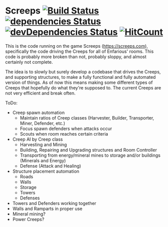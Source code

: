 # Screeps [![Build Status](https://travis-ci.com/enfarious/Screeps.svg?branch=master)](https://travis-ci.com/enfarious/Screeps) [![dependencies Status](https://david-dm.org/enfarious/screeps/status.svg)](https://david-dm.org/enfarious/screeps) [![devDependencies Status](https://david-dm.org/enfarious/screeps/dev-status.svg)](https://david-dm.org/enfarious/screeps?type=dev) [![HitCount](http://hits.dwyl.io/enfarious/screeps.svg)](http://hits.dwyl.io/enfarious/screeps)

This is the code running on the game Screeps (https://screeps.com), specifically the code driving the Creeps for all of Enfarious' rooms. 
This code is probably more broken than not, probably sloppy, and almost certainly not complete.<br />

The idea is to slowly but surely develop a codebase that drives the Creeps, and supporting structures, to make a fully functional and fully automated version of things. As of now this means making some different types of Creeps that hopefully do what they're supposed to. 
The current Creeps are not very efficient and break often.<br />

ToDo:<br />
* Creep spawn automation
  * Maintain ratios of Creep classes (Harvester, Builder, Transporter, Miner, Defender, etc.)
  * Focus spawn defenders when attacks occur
  * Scouts when room reaches certain criteria
* Creep AI by Creep class
  * Harvesting and Mining
  * Building, Repairing and Upgrading structures and Room Controller
  * Transporting from energy/mineral mines to storage and/or buildings (Minerals and Energy)
  * Defense (Attack and Healing)
* Structure placement automation
  * Roads
  * Walls
  * Storage
  * Towers
  * Defenses
* Towers and Defenders working together
* Walls and Ramparts in proper use
* Mineral mining?
* Power Creeps?
